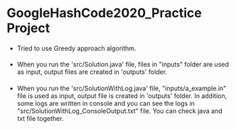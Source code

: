 # GoogleHashCode2020_Practice Project

#### 
* Tried to use Greedy approach algorithm.

#### 
* When you run the 'src/Solution.java' file, files in "inputs" folder are used as input, output files are created in 'outputs' folder.

#### 
* When you run the 'src/SolutionWithLog.java' file, "inputs/a_example.in" file is used as input, output file is created in 'outputs' folder. In addition, some logs are written in console and you can see the logs in "src/SolutionWithLog_ConsoleOutput.txt" file. You can check java and txt file together.
